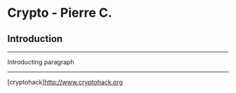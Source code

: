 # Crypto - Pierre C.

## Introduction 

***

Introducting paragraph

***

[cryptohack]<http://www.cryptohack.org>
